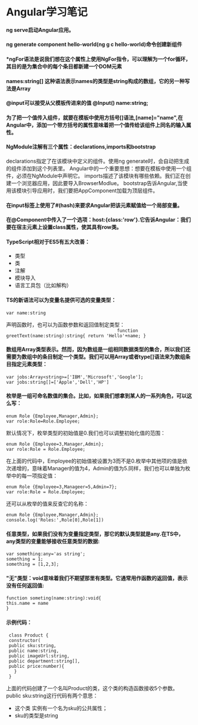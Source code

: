 Angular学习笔记
=========
#### ng serve启动Angular应用。
#### ng generate component hello-world(ng g c hello-world)命令创建新组件
#### *ngFor语法是说我们想在这个属性上使用NgFor指令，可以理解为一个for循环，其目的是为集合中的每个条目都新建一个DOM元素
#### names:string[] 这种语法表示names的类型是string构成的数组，它的另一种写法是Array<string>
#### @input可以接受从父模板传进来的值 @Input() name:string;
#### 为了把一个值传入组件，就要在模板中使用方括号[]语法,[name]="name",在Angular中，添加一个带方括号的属性意味着把一个值传给该组件上同名的输入属性。
#### NgModule注解有三个属性：declarations,imports和bootstrap
  declarations指定了在该模块中定义的组件。使用ng generate时，会自动把生成的组件添加到这个列表里。
  Angular中的一个重要思想：想要在模板中使用一个组件，必须在NgModule中声明它。
  imports描述了该模块有哪些依赖。我们正在创建一个浏览器应用，因此要导入BrowserModlue。
  bootstrap告诉Angular,当使用该模块引导应用时，我们要把AppComponent加载为顶层组件。
#### 在input标签上使用了#(hash)来要求Angular把该元素赋值给一个局部变量。  
#### 在@Component中传入了一个选项：host:{class:'row'}.它告诉Angular：我们要在宿主元素上设置class属性，使其具有row类。
#### TypeScript相对于ES5有五大改善：
  
  - 类型
  - 类
  - 注解  
  - 模块导入
  - 语言工具包（比如解构）
  
  #### TS的新语法可以为变量名提供可选的变量类型：
  ```
  var name:string
  ```
  声明函数时，也可以为函数参数和返回值制定类型：           
    ```                                          
    function greetText(name:string):string{
    return 'Hello'+name;
    }
    ```
 #### 数组用Array类型表示。然而，因为数组是一组相同数据类型的集合，所以我们还需要为数组中的条目制定一个类型。我们可以用Array<type>或者type[]语法来为数组条目指定元素类型：
  ```
  var jobs:Array<string>=['IBM','Microsoft','Google'];
  var jobs:string[]=['Apple','Dell','HP']
  ```
  #### 枚举是一组可命名数值的集合。比如，如果我们想拿到某人的一系列角色，可以这么写：
  ```
  enum Role {Employee,Manager,Admin};
  var role:Role=Role.Employee;
  ```
  默认情况下，枚举类型的初始值是0.我们也可以调整初始化值的范围：
  ```
  enum Role {Employee=3,Manager,Admin};
  var role:Role = Role.Employee;
  ```
  在上面的代码中，Employee的初始值被设置为3而不是0.枚举中其他项的值是依次递增的，意味着Manager的值为4，Admin的值为5.同样，我们也可以单独为枚举中的每一项指定值：
  ```
  enum Role {Employee=3,Manageer=5,Admin=7};
  var role:Role = Role.Employee;
  ```
  还可以从枚举的值来反查它的名称：
  ```
  enum Role {Employee,Manager,Admin};
  console.log('Roles:',Role[0],Role[1])
  ```
  #### 任意类型，如果我们没有为变量指定类型，那它的默认类型就是any.在TS中，any类型的变量能够接收任意类型的数据:
  ```
  var something:any='as string';
  something = 1;
  something = [1,2,3];
  ```
  #### "无"类型：void意味着我们不期望那里有类型。它通常用作函数的返回值，表示没有任何返回值:
  ```
  function someting(name:string):void{
  this.name = name
  }
  ```
  
  #### 示例代码：
  
 ```
  class Product {
  constructor(
  public sku:string,
  public name:string,
  public imageUrl:string,
  public department:string[],
  public price:number){
    }
  }
 ```
 
上面的代码创建了一个名叫Product的类，这个类的构造函数接收5个参数。public sku:string这行代码有两个意思：
- 这个类 实例有一个名为sku的公共属性；
- sku的类型是string

  
    
    
      
  
